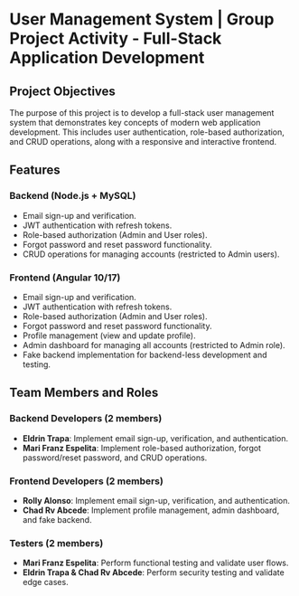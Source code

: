 # User Management System | Group Project Activity - Full-Stack Application Development

## Project Objectives

The purpose of this project is to develop a full-stack user management system that demonstrates key concepts of modern web application development. This includes user authentication, role-based authorization, and CRUD operations, along with a responsive and interactive frontend.

## Features

### Backend (Node.js + MySQL)

-   Email sign-up and verification.
-   JWT authentication with refresh tokens.
-   Role-based authorization (Admin and User roles).
-   Forgot password and reset password functionality.
-   CRUD operations for managing accounts (restricted to Admin users).

### Frontend (Angular 10/17)

-   Email sign-up and verification.
-   JWT authentication with refresh tokens.
-   Role-based authorization (Admin and User roles).
-   Forgot password and reset password functionality.
-   Profile management (view and update profile).
-   Admin dashboard for managing all accounts (restricted to Admin role).
-   Fake backend implementation for backend-less development and testing.

## Team Members and Roles

### Backend Developers (2 members)

-   **Eldrin Trapa**: Implement email sign-up, verification, and authentication.
-   **Mari Franz Espelita**: Implement role-based authorization, forgot password/reset password, and CRUD operations.

### Frontend Developers (2 members)

-   **Rolly Alonso**: Implement email sign-up, verification, and authentication.
-   **Chad Rv Abcede**: Implement profile management, admin dashboard, and fake backend.

### Testers (2 members)

-   **Mari Franz Espelita**: Perform functional testing and validate user flows.
-   **Eldrin Trapa & Chad Rv Abcede**: Perform security testing and validate edge cases.
